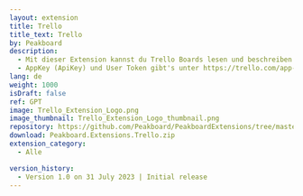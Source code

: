 ```yaml
---
layout: extension
title: Trello
title_text: Trello
by: Peakboard
description: 
  - Mit dieser Extension kannst du Trello Boards lesen und beschreiben.
  - AppKey (ApiKey) und User Token gibt's unter https://trello.com/app-key
lang: de
weight: 1000
isDraft: false
ref: GPT
image: Trello_Extension_Logo.png
image_thumbnail: Trello_Extension_Logo_thumbnail.png
repository: https://github.com/Peakboard/PeakboardExtensions/tree/master/Trello
download: Peakboard.Extensions.Trello.zip
extension_category:
  - Alle

version_history:
  - Version 1.0 on 31 July 2023 | Initial release
---
```

